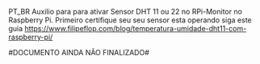 PT_BR
Auxilio para para ativar Sensor DHT 11 ou 22 no RPi-Monitor no Raspberry Pi.
Primeiro certifique seu seu sensor esta operando siga este guia https://www.filipeflop.com/blog/temperatura-umidade-dht11-com-raspberry-pi/

#DOCUMENTO AINDA NÃO FINALIZADO#
